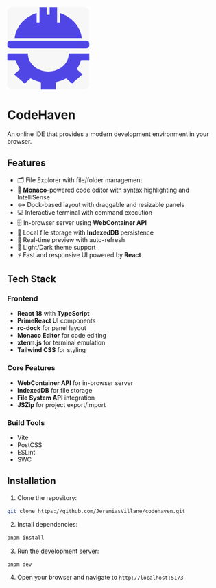 <img src="public/codehaven-light.png" />

# CodeHaven

An online IDE that provides a modern development environment in your browser.

## Features

- 🗂️ File Explorer with file/folder management
- 📝 **Monaco**-powered code editor with syntax highlighting and IntelliSense
- ↔️ Dock-based layout with draggable and resizable panels
- 💻 Interactive terminal with command execution
- 🗄️ In-browser server using **WebContainer API**
- 💾 Local file storage with **IndexedDB** persistence
- 🎯 Real-time preview with auto-refresh
- 🌙 Light/Dark theme support
- ⚡ Fast and responsive UI powered by **React**

## Tech Stack

### Frontend

- **React 18** with **TypeScript**
- **PrimeReact UI** components
- **rc-dock** for panel layout
- **Monaco Editor** for code editing
- **xterm.js** for terminal emulation
- **Tailwind CSS** for styling

### Core Features

- **WebContainer API** for in-browser server
- **IndexedDB** for file storage
- **File System API** integration
- **JSZip** for project export/import

### Build Tools

- Vite
- PostCSS
- ESLint
- SWC

## Installation

1. Clone the repository:

```bash
git clone https://github.com/JeremiasVillane/codehaven.git
```

2. Install dependencies:

```bash
pnpm install
```

3. Run the development server:

```bash
pnpm dev
```

4. Open your browser and navigate to `http://localhost:5173`
